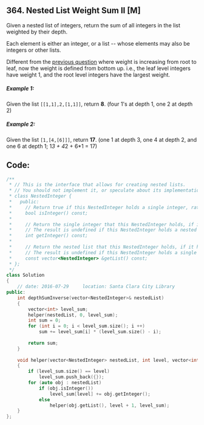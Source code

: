 ## 364. Nested List Weight Sum II [M]
Given a nested list of integers, return the sum of all integers in the list weighted by their depth.

Each element is either an integer, or a list -- whose elements may also be integers or other lists.

Different from the [previous question](https://github.com/ysong49/LeetCode-Note/blob/master/algorithm/339.Nested%20List%20Weight%20Sum.md) where weight is increasing from root to leaf, now the weight is defined from bottom up. i.e., the leaf level integers have weight 1, and the root level integers have the largest weight.

##### Example 1:
Given the list `[[1,1],2,[1,1]]`, return **8**. (four 1's at depth 1, one 2 at depth 2)

##### Example 2:
Given the list `[1,[4,[6]]]`, return **17**. (one 1 at depth 3, one 4 at depth 2, and one 6 at depth 1; 1*3 + 4*2 + 6*1 = 17)

## Code:
```c++
/**
 * // This is the interface that allows for creating nested lists.
 * // You should not implement it, or speculate about its implementation
 * class NestedInteger {
 *   public:
 *     // Return true if this NestedInteger holds a single integer, rather than a nested list.
 *     bool isInteger() const;
 *
 *     // Return the single integer that this NestedInteger holds, if it holds a single integer
 *     // The result is undefined if this NestedInteger holds a nested list
 *     int getInteger() const;
 *
 *     // Return the nested list that this NestedInteger holds, if it holds a nested list
 *     // The result is undefined if this NestedInteger holds a single integer
 *     const vector<NestedInteger> &getList() const;
 * };
 */
class Solution 
{
    // date: 2016-07-29     location: Santa Clara City Library
public:
    int depthSumInverse(vector<NestedInteger>& nestedList) 
    {
        vector<int> level_sum;
        helper(nestedList, 0, level_sum);
        int sum = 0;
        for (int i = 0; i < level_sum.size(); i ++)
            sum += level_sum[i] * (level_sum.size() - i);
        
        return sum;
    }
    
    void helper(vector<NestedInteger> nestedList, int level, vector<int>& level_sum)
    {
        if (level_sum.size() == level)
            level_sum.push_back({});
        for (auto obj : nestedList)
            if (obj.isInteger())
                level_sum[level] += obj.getInteger();
            else
                helper(obj.getList(), level + 1, level_sum);
    }
};
```
